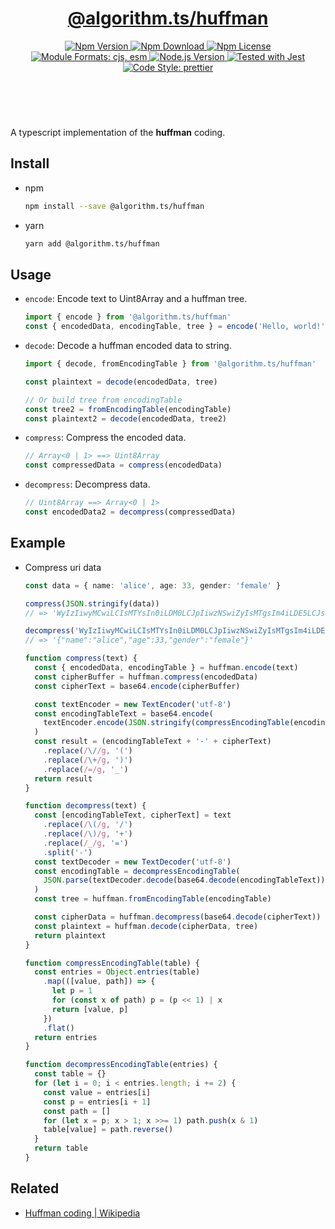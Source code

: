 <header>
  <h1 align="center">
    <a href="https://github.com/guanghechen/algorithm.ts/tree/@algorithm.ts/huffman@3.1.1/packages/huffman#readme">@algorithm.ts/huffman</a>
  </h1>
  <div align="center">
    <a href="https://www.npmjs.com/package/@algorithm.ts/huffman">
      <img
        alt="Npm Version"
        src="https://img.shields.io/npm/v/@algorithm.ts/huffman.svg"
      />
    </a>
    <a href="https://www.npmjs.com/package/@algorithm.ts/huffman">
      <img
        alt="Npm Download"
        src="https://img.shields.io/npm/dm/@algorithm.ts/huffman.svg"
      />
    </a>
    <a href="https://www.npmjs.com/package/@algorithm.ts/huffman">
      <img
        alt="Npm License"
        src="https://img.shields.io/npm/l/@algorithm.ts/huffman.svg"
      />
    </a>
    <a href="#install">
      <img
        alt="Module Formats: cjs, esm"
        src="https://img.shields.io/badge/module_formats-cjs%2C%20esm-green.svg"
      />
    </a>
    <a href="https://github.com/nodejs/node">
      <img
        alt="Node.js Version"
        src="https://img.shields.io/node/v/@algorithm.ts/huffman"
      />
    </a>
    <a href="https://github.com/facebook/jest">
      <img
        alt="Tested with Jest"
        src="https://img.shields.io/badge/tested_with-jest-9c465e.svg"
      />
    </a>
    <a href="https://github.com/prettier/prettier">
      <img
        alt="Code Style: prettier"
        src="https://img.shields.io/badge/code_style-prettier-ff69b4.svg?style=flat-square"
      />
    </a>
  </div>
</header>
<br/>

A typescript implementation of the **huffman** coding.

## Install

- npm

  ```bash
  npm install --save @algorithm.ts/huffman
  ```

- yarn

  ```bash
  yarn add @algorithm.ts/huffman
  ```

## Usage

- `encode`: Encode text to Uint8Array and a huffman tree.

  ```typescript
  import { encode } from '@algorithm.ts/huffman'
  const { encodedData, encodingTable, tree } = encode('Hello, world!')
  ```

- `decode`: Decode a huffman encoded data to string.

  ```typescript
  import { decode, fromEncodingTable } from '@algorithm.ts/huffman'

  const plaintext = decode(encodedData, tree)

  // Or build tree from encodingTable
  const tree2 = fromEncodingTable(encodingTable)
  const plaintext2 = decode(encodedData, tree2)
  ```

- `compress`: Compress the encoded data.

  ```typescript
  // Array<0 | 1> ==> Uint8Array
  const compressedData = compress(encodedData)
  ```

- `decompress`: Decompress data.

  ```typescript
  // Uint8Array ==> Array<0 | 1>
  const encodedData2 = decompress(compressedData)
  ```

## Example

- Compress uri data

  ```typescript
  const data = { name: 'alice', age: 33, gender: 'female' }

  compress(JSON.stringify(data))
  // => 'WyIzIiwyMCwiLCIsMTYsIn0iLDM0LCJpIiwzNSwiZyIsMTgsIm4iLDE5LCJsIiwyMSwiciIsNDQsImMiLDkwLCJkIiw5MSwiOiIsMjMsIlwiIiw2LCJlIiwxNCwiYSIsMzAsInsiLDEyNCwiZiIsMTI1LCJtIiw2M10_-BvI)(p7lG1oLi06IEWNvMnvd(l0C'

  decompress('WyIzIiwyMCwiLCIsMTYsIn0iLDM0LCJpIiwzNSwiZyIsMTgsIm4iLDE5LCJsIiwyMSwiciIsNDQsImMiLDkwLCJkIiw5MSwiOiIsMjMsIlwiIiw2LCJlIiwxNCwiYSIsMzAsInsiLDEyNCwiZiIsMTI1LCJtIiw2M10_-BvI)(p7lG1oLi06IEWNvMnvd(l0C')
  // => '{"name":"alice","age":33,"gender":"female"}'

  function compress(text) {
    const { encodedData, encodingTable } = huffman.encode(text)
    const cipherBuffer = huffman.compress(encodedData)
    const cipherText = base64.encode(cipherBuffer)

    const textEncoder = new TextEncoder('utf-8')
    const encodingTableText = base64.encode(
      textEncoder.encode(JSON.stringify(compressEncodingTable(encodingTable))),
    )
    const result = (encodingTableText + '-' + cipherText)
      .replace(/\//g, '(')
      .replace(/\+/g, ')')
      .replace(/=/g, '_')
    return result
  }

  function decompress(text) {
    const [encodingTableText, cipherText] = text
      .replace(/\(/g, '/')
      .replace(/\)/g, '+')
      .replace(/_/g, '=')
      .split('-')
    const textDecoder = new TextDecoder('utf-8')
    const encodingTable = decompressEncodingTable(
      JSON.parse(textDecoder.decode(base64.decode(encodingTableText))),
    )
    const tree = huffman.fromEncodingTable(encodingTable)

    const cipherData = huffman.decompress(base64.decode(cipherText))
    const plaintext = huffman.decode(cipherData, tree)
    return plaintext
  }

  function compressEncodingTable(table) {
    const entries = Object.entries(table)
      .map(([value, path]) => {
        let p = 1
        for (const x of path) p = (p << 1) | x
        return [value, p]
      })
      .flat()
    return entries
  }

  function decompressEncodingTable(entries) {
    const table = {}
    for (let i = 0; i < entries.length; i += 2) {
      const value = entries[i]
      const p = entries[i + 1]
      const path = []
      for (let x = p; x > 1; x >>= 1) path.push(x & 1)
      table[value] = path.reverse()
    }
    return table
  }
  ```

## Related

- [Huffman coding | Wikipedia](https://en.wikipedia.org/wiki/Huffman_coding)

[homepage]:
  https://github.com/guanghechen/algorithm.ts/tree/@algorithm.ts/huffman@3.1.1/packages/huffman#readme
